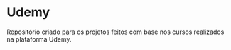# Udemy
Repositório criado para os projetos feitos com base nos cursos realizados na plataforma Udemy.
